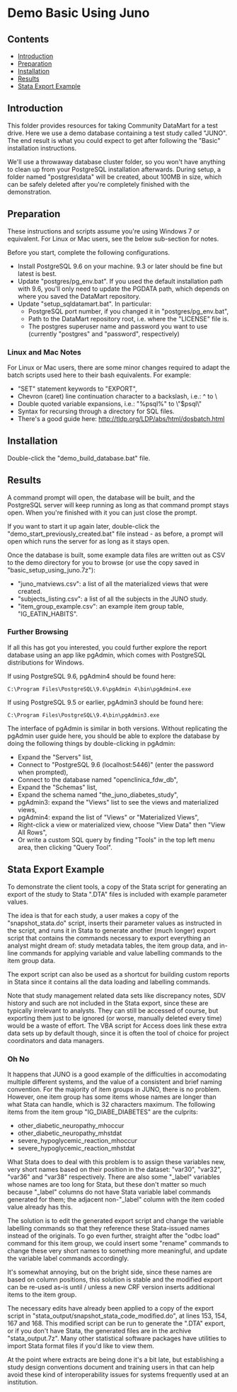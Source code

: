 # Demo Basic Using Juno

## Contents
- [Introduction](#introduction)
- [Preparation](#preparation)
- [Installation](#installation)
- [Results](#result)
- [Stata Export Example](#stata-export-example)


## Introduction
This folder provides resources for taking Community DataMart for a test drive. Here we use a demo database containing a test study called "JUNO". The end result is what you could expect to get after following the "Basic" installation instructions. 

We'll use a throwaway database cluster folder, so you won't have anything to clean up from your PostgreSQL installation afterwards. During setup, a folder named "postgres\data" will be created, about 100MB in size, which can be safely deleted after you're completely finished with the demonstration.


## Preparation
These instructions and scripts assume you're using Windows 7 or equivalent. For Linux or Mac users, see the below sub-section for notes.

Before you start, complete the following configurations.

- Install PostgreSQL 9.6 on your machine. 9.3 or later should be fine but latest is best.
- Update "postgres/pg_env.bat". If you used the default installation path with 9.6, you'll only need to update the PGDATA path, which depends on where you saved the DataMart repository.
- Update "setup_sqldatamart.bat". In particular:
    - PostgreSQL port number, if you changed it in "postgres/pg_env.bat",
    - Path to the DataMart repository root, i.e. where the "LICENSE" file is.
    - The postgres superuser name and password you want to use (currently "postgres" and "password", respectively)


### Linux and Mac Notes
For Linux or Mac users, there are some minor changes required to adapt the batch scripts used here to their bash equivalents. For example:

- "SET" statement keywords to "EXPORT", 
- Chevron (caret) line continuation character to a backslash, i.e.: ^ to \\
- Double quoted variable expansions, i.e.: "%psql%" to \\"$psql\\"
- Syntax for recursing through a directory for SQL files.
- There's a good guide here: http://tldp.org/LDP/abs/html/dosbatch.html


## Installation
Double-click the "demo_build_database.bat" file.


## Results
A command prompt will open, the database will be built, and the PostgreSQL server will keep running as long as that command prompt stays open. When you're finished with it you can just close the prompt. 

If you want to start it up again later, double-click the "demo_start_previously_created.bat" file instead - as before, a prompt will open which runs the server for as long as it stays open.

Once the database is built, some example data files are written out as CSV to the demo directory for you to browse (or use the copy saved in  "basic_setup_using_juno.7z"):

- "juno_matviews.csv": a list of all the materialized views that were created.
- "subjects_listing.csv": a list of all the subjects in the JUNO study.
- "item_group_example.csv": an example item group table, "IG_EATIN_HABITS".


### Further Browsing
If all this has got you interested, you could further explore the report database using an app like pgAdmin, which comes with PostgreSQL distributions for Windows.

If using PostgreSQL 9.6, pgAdmin4 should be found here:

```C:\Program Files\PostgreSQL\9.6\pgAdmin 4\bin\pgAdmin4.exe```

If using PostgreSQL 9.5 or earlier, pgAdmin3 should be found here:

```C:\Program Files\PostgreSQL\9.4\bin\pgAdmin3.exe```

The interface of pgAdmin is similar in both versions. Without replicating the pgAdmin user guide here, you should be able to explore the database by doing the following things by double-clicking in pgAdmin:

- Expand the "Servers" list,
- Connect to "PostgreSQL 9.6 (localhost:5446)" (enter the password when prompted),
- Connect to the database named "openclinica_fdw_db",
- Expand the "Schemas" list,
- Expand the schema named "the_juno_diabetes_study",
- pgAdmin3: expand the "Views" list to see the views and materialized views,
- pgAdmin4: expand the list of "Views" or "Materialized Views",
- Right-click a view or materialized view, choose "View Data" then "View All Rows",
- Or write a custom SQL query by finding "Tools" in the top left menu area, then clicking "Query Tool".


## Stata Export Example
To demonstrate the client tools, a copy of the Stata script for generating an export of the study to Stata ".DTA" files is included with example parameter values. 

The idea is that for each study, a user makes a copy of the "snapshot_stata.do" script, inserts their parameter values as instructed in the script, and runs it in Stata to generate another (much longer) export script that contains the commands necessary to export everything an analyst might dream of: study metadata tables, the item group data, and in-line commands for applying variable and value labelling commands to the item group data.

The export script can also be used as a shortcut for building custom reports in Stata since it contains all the data loading and labelling commands.

Note that study management related data sets like discrepancy notes, SDV history and such are not included in the Stata export, since these are typically irrelevant to analysts. They can still be accessed of course, but exporting them just to be ignored (or worse, manually deleted every time) would be a waste of effort. The VBA script for Access does link these extra data sets up by default though, since it is often the tool of choice for project coordinators and data managers.


### Oh No
It happens that JUNO is a good example of the difficulties in accomodating multiple different systems, and the value of a consistent and brief naming convention. For the majority of item groups in JUNO, there is no problem. However, one item group has some items whose names are longer than what Stata can handle, which is 32 characters maximum. The following items from the item group "IG_DIABE_DIABETES" are the culprits:

- other_diabetic_neuropathy_mhoccur
- other_diabetic_neuropathy_mhstdat
- severe_hypoglycemic_reaction_mhoccur
- severe_hypoglycemic_reaction_mhstdat

What Stata does to deal with this problem is to assign these variables new, very short names based on their position in the dataset: "var30", "var32", "var36" and "var38" respectively. There are also some "_label" variables whose names are too long for Stata, but these don't matter so much because "_label" columns do not have Stata variable label commands generated for them; the adjacent non-"_label" column with the item coded value already has this.

The solution is to edit the generated export script and change the variable labelling commands so that they reference these Stata-issued names instead of the originals. To go even further, straight after the "odbc load" command for this item group, we could insert some "rename" commands to change these very short names to something more meaningful, and update the variable label commands accordingly.

It's somewhat annoying, but on the bright side, since these names are based on column positions, this solution is stable and the modified export can be re-used as-is until / unless a new CRF version inserts additional items to the item group.

The necessary edits have already been applied to a copy of the export script in "stata_output/snapshot_stata_code_modified.do", at lines 153, 154, 167 and 168. This modified script can be run to generate the ".DTA" export, or if you don't have Stata, the generated files are in the archive "stata_output.7z". Many other statistical software packages have utilities to import Stata format files if you'd like to view them.

At the point where extracts are being done it's a bit late, but establishing a study design conventions document and training users in that can help avoid these kind of interoperability issues for systems frequently used at an institution.